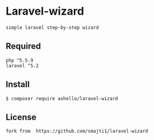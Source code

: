 # Laravel-wizard

    simple laravel step-by-step wizard

## Required

    php ^5.5.9
    laravel ^5.2

## Install

    $ composer require axhello/laravel-wizard

## License

    fork from  https://github.com/smajti1/laravel-wizard